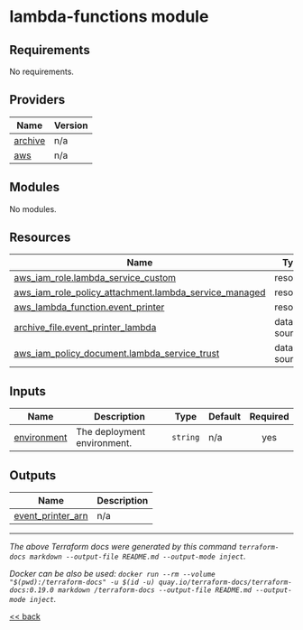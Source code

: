 # lambda-functions module

<!-- BEGIN_TF_DOCS -->
## Requirements

No requirements.

## Providers

| Name | Version |
|------|---------|
| <a name="provider_archive"></a> [archive](#provider\_archive) | n/a |
| <a name="provider_aws"></a> [aws](#provider\_aws) | n/a |

## Modules

No modules.

## Resources

| Name | Type |
|------|------|
| [aws_iam_role.lambda_service_custom](https://registry.terraform.io/providers/hashicorp/aws/latest/docs/resources/iam_role) | resource |
| [aws_iam_role_policy_attachment.lambda_service_managed](https://registry.terraform.io/providers/hashicorp/aws/latest/docs/resources/iam_role_policy_attachment) | resource |
| [aws_lambda_function.event_printer](https://registry.terraform.io/providers/hashicorp/aws/latest/docs/resources/lambda_function) | resource |
| [archive_file.event_printer_lambda](https://registry.terraform.io/providers/hashicorp/archive/latest/docs/data-sources/file) | data source |
| [aws_iam_policy_document.lambda_service_trust](https://registry.terraform.io/providers/hashicorp/aws/latest/docs/data-sources/iam_policy_document) | data source |

## Inputs

| Name | Description | Type | Default | Required |
|------|-------------|------|---------|:--------:|
| <a name="input_environment"></a> [environment](#input\_environment) | The deployment environment. | `string` | n/a | yes |

## Outputs

| Name | Description |
|------|-------------|
| <a name="output_event_printer_arn"></a> [event\_printer\_arn](#output\_event\_printer\_arn) | n/a |
<!-- END_TF_DOCS -->

---
_The above Terraform docs were generated by this command
`terraform-docs markdown --output-file README.md --output-mode inject`._

_Docker can be also be used:
`docker run --rm --volume "$(pwd):/terraform-docs" -u $(id -u) quay.io/terraform-docs/terraform-docs:0.19.0 markdown /terraform-docs --output-file README.md --output-mode inject`._

[<< back](..)
